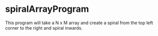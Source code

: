 # spiralArrayProgram
This program will take a N x M array and create a spiral from the top left corner to the right and spiral inwards.
